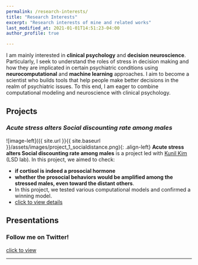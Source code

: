 ```yaml
---
permalink: /research-interests/
title: "Research Interests"
excerpt: "Research interests of mine and related works"
last_modified_at: 2021-01-01T14:51:23-04:00
author_profile: true

---
```

I am mainly interested in **clinical psychology** and **decision neuroscience**. Particularly, I seek to understand the roles of stress in decision making and how they are implicated in certain psychiatric conditions using **neurocomputational** and **machine learning** approaches. I aim to become a scientist who builds tools that help people make better decisions in the realm of psychiatric issues. To this end, I am eager to combine computational modeling and neuroscience with clinical psychology.

## Projects
### *Acute stress alters Social discounting rate among males*
![image-left]({{ site.url }}{{ site.baseurl }}/assets/images/project_1_socialdistance.png){: .align-left} **Acute stress alters Social discounting rate among males** is a project led with [Kunil Kim](http://socialdecisionneurosciencelab.org/people) (LSD lab). In this project, we aimed to check:
* **if cortisol is indeed a prosocial hormone** 
* **whether the prosocial behaviors would be amplified among the stressed males, even toward the distant others**.
* In this project, we tested various computational models and confirmed a winning model. 
* [click to view details](/docs/project_1_socialdistance.pdf)

## Presentations

### Follow me on Twitter!

[click to view](https://twitter.com/JeunghyunLee)

---
